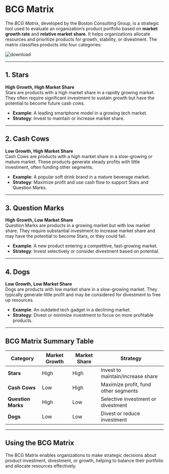 # BCG Matrix

The *BCG Matrix*, developed by the Boston Consulting Group, is a strategic tool used to evaluate an organization’s product portfolio based on **market growth rate** and **relative market share**. It helps organizations allocate resources and prioritize products for growth, stability, or divestment. The matrix classifies products into four categories:

![download](https://github.com/user-attachments/assets/f6f0d773-36c4-4cf1-9535-17531715a52b)

---

## 1. Stars
**High Growth, High Market Share**  
Stars are products with a high market share in a rapidly growing market. They often require significant investment to sustain growth but have the potential to become future cash cows.

- **Example**: A leading smartphone model in a growing tech market.
- **Strategy**: Invest to maintain or increase market share.

---

## 2. Cash Cows
**Low Growth, High Market Share**  
Cash Cows are products with a high market share in a slow-growing or mature market. These products generate steady profits with little investment, often funding other segments.

- **Example**: A popular soft drink brand in a mature beverage market.
- **Strategy**: Maximize profit and use cash flow to support Stars and Question Marks.

---

## 3. Question Marks
**High Growth, Low Market Share**  
Question Marks are products in a growing market but with low market share. They require substantial investment to increase market share and may have the potential to become Stars, or they could fail.

- **Example**: A new product entering a competitive, fast-growing market.
- **Strategy**: Invest selectively or consider divestment based on potential.

---

## 4. Dogs
**Low Growth, Low Market Share**  
Dogs are products with low market share in a slow-growing market. They typically generate little profit and may be considered for divestment to free up resources.

- **Example**: An outdated tech gadget in a declining market.
- **Strategy**: Divest or minimize investment to focus on more profitable products.

---

## BCG Matrix Summary Table

| **Category**      | **Market Growth** | **Market Share** | **Strategy**                           |
|-------------------|-------------------|------------------|----------------------------------------|
| **Stars**         | High              | High             | Invest to maintain/increase share      |
| **Cash Cows**     | Low               | High             | Maximize profit, fund other segments   |
| **Question Marks**| High              | Low              | Selective investment or divestment     |
| **Dogs**          | Low               | Low              | Divest or reduce investment            |

---

## Using the BCG Matrix

The BCG Matrix enables organizations to make strategic decisions about product investment, divestment, or growth, helping to balance their portfolio and allocate resources effectively.
